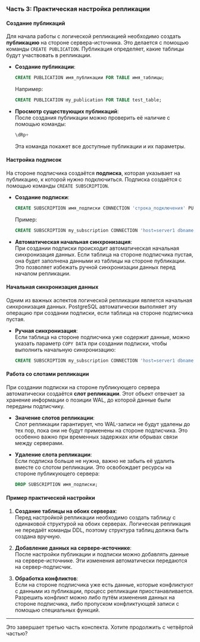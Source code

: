 ### Часть 3: Практическая настройка репликации

#### Создание публикаций
Для начала работы с логической репликацией необходимо создать **публикацию** на стороне сервера-источника. Это делается с помощью команды `CREATE PUBLICATION`. Публикация определяет, какие таблицы будут участвовать в репликации.

- **Создание публикации**:  
  ```sql
  CREATE PUBLICATION имя_публикации FOR TABLE имя_таблицы;
  ```
  Например:
  ```sql
  CREATE PUBLICATION my_publication FOR TABLE test_table;
  ```

- **Просмотр существующих публикаций**:  
  После создания публикации можно проверить её наличие с помощью команды:
  ```sql
  \dRp+
  ```
  Эта команда покажет все доступные публикации и их параметры.

#### Настройка подписок
На стороне подписчика создаётся **подписка**, которая указывает на публикацию, к которой нужно подключиться. Подписка создаётся с помощью команды `CREATE SUBSCRIPTION`.

- **Создание подписки**:  
  ```sql
  CREATE SUBSCRIPTION имя_подписки CONNECTION 'строка_подключения' PUBLICATION имя_публикации;
  ```
  Пример:
  ```sql
  CREATE SUBSCRIPTION my_subscription CONNECTION 'host=server1 dbname=testdb user=repuser' PUBLICATION my_publication;
  ```

- **Автоматическая начальная синхронизация**:  
  При создании подписки происходит автоматическая начальная синхронизация данных. Если таблица на стороне подписчика пустая, она будет заполнена данными из таблицы на стороне публикации. Это позволяет избежать ручной синхронизации данных перед началом репликации.

#### Начальная синхронизация данных
Одним из важных аспектов логической репликации является начальная синхронизация данных. PostgreSQL автоматически выполняет эту операцию при создании подписки, если таблица на стороне подписчика пустая.

- **Ручная синхронизация**:  
  Если таблица на стороне подписчика уже содержит данные, можно указать параметр `COPY DATA` при создании подписки, чтобы выполнить начальную синхронизацию:
  ```sql
  CREATE SUBSCRIPTION my_subscription CONNECTION 'host=server1 dbname=testdb user=repuser' PUBLICATION my_publication WITH (copy_data = true);
  ```

#### Работа со слотами репликации
При создании подписки на стороне публикующего сервера автоматически создаётся **слот репликации**. Этот объект отвечает за хранение информации о позиции WAL, до которой данные были переданы подписчику.

- **Значение слотов репликации**:  
  Слот репликации гарантирует, что WAL-записи не будут удалены до тех пор, пока они не будут применены на стороне подписчика. Это особенно важно при временных задержках или обрывах связи между серверами.

- **Удаление слота репликации**:  
  Если подписка больше не нужна, важно не забыть её удалить вместе со слотом репликации. Это освобождает ресурсы на стороне публикующего сервера:
  ```sql
  DROP SUBSCRIPTION имя_подписки;
  ```

#### Пример практической настройки
1. **Создание таблицы на обоих серверах**:  
   Перед настройкой репликации необходимо создать таблицу с одинаковой структурой на обоих серверах. Логическая репликация не передаёт команды DDL, поэтому структура таблиц должна быть создана вручную.

2. **Добавление данных на сервере-источнике**:  
   После настройки публикации и подписки можно добавлять данные на сервере-источнике. Эти изменения автоматически передаются на сервер-подписчик.

3. **Обработка конфликтов**:  
   Если на стороне подписчика уже есть данные, которые конфликтуют с данными из публикации, процесс репликации приостанавливается. Разрешить конфликт можно либо путём изменения данных на стороне подписчика, либо пропуском конфликтующей записи с помощью специальных функций.

---

Это завершает третью часть конспекта. Хотите продолжить с четвёртой частью?